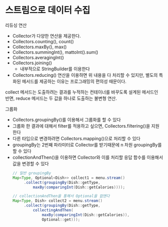 # 스트림으로 데이터 수집
리듀싱 연산
- Collector가 다양한 연산을 제공한다. 
- Collectors.counting(), count()
- Collectors.maxBy(), max()
- Collectors.summingInt(), mattoInt().sum()
- Collectors.averagingInt()
- Collectors.joining()
   - 내부적으로 StringBuilder를 이용한다
- Collectors.reducing() 연산을 이용하면 위 내용을 다 처리할 수 있지만, 별도의 특화된 메서드를 제공하는 이유는 프로그래밍의 편의성 때문이다. 

collect 메서드는 도출하려는 결과를 누적하는 컨테이너를 바꾸도록 설계된 메서드인 반면, reduce 메서드는 두 값을 하나로 도출하는 불변형 연산. 

그룹화
- Collectors.groupingBy()를 이용해서 그룹화를 할 수 있다
- 그룹화 한 결과에 대해서 filter를 적용하고 싶으면, Collectors.filtering()을 지원한다
- 다른 타입으로 변경하려면 Collectors.mapping()으로 처리할 수 있다
- groupingBy는 2번째 파라미터로 Collector를 받기때문에 n 차원 groupingBy를 할 수 있다
- collectionAndThen()을 이용하면 Collector와 이를 처리할 응답 함수를 이용해서 값을 변경할 수 있다
   ```java
   // 일반 groupingBy
   Map<Type, Optional<Dish>> collect1 = menu.stream()
        .collect(groupingBy(Dish::getType,
            maxBy(comparingInt(Dish::getCalories))));

   // collectionAndThen을 통해서 Optional을 없앤다
   Map<Type, Dish> collect2 = menu.stream()
        .collect(groupingBy(Dish::getType,
            collectingAndThen(
                maxBy(comparingInt(Dish::getCalories)),
                Optional::get)));
   ```
